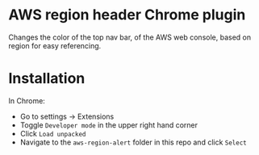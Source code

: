 # AWS region header Chrome plugin

Changes the color of the top nav bar, of the AWS web console, based on region for easy referencing.

# Installation

In Chrome:

* Go to settings -> Extensions
* Toggle `Developer mode` in the upper right hand corner
* Click `Load unpacked`
* Navigate to the `aws-region-alert` folder in this repo and click `Select`
